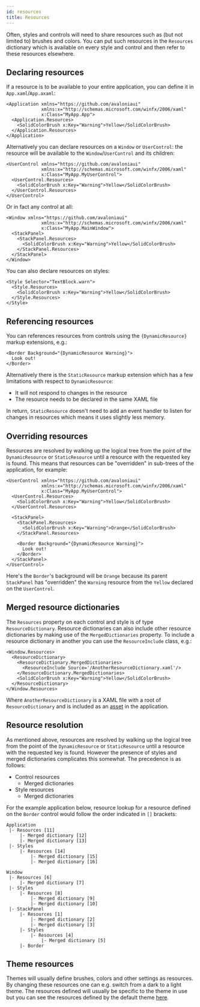 ```yaml
---
id: resources
title: Resources
---
```


Often, styles and controls will need to share resources such as \(but not limited to\) brushes and colors. You can put such resources in the `Resources` dictionary which is available on every style and control and then refer to these resources elsewhere.

## Declaring resources

If a resource is to be available to your entire application, you can define it in `App.xaml`/`App.axaml`:

```markup
<Application xmlns="https://github.com/avaloniaui"
             xmlns:x="http://schemas.microsoft.com/winfx/2006/xaml"
             x:Class="MyApp.App">
  <Application.Resources>
    <SolidColorBrush x:Key="Warning">Yellow</SolidColorBrush>
  </Application.Resources>
</Application>
```

Alternatively you can declare resources on a `Window` or `UserControl`: the resource will be available to the `Window`/`UserControl` and its children:

```markup
<UserControl xmlns="https://github.com/avaloniaui"
             xmlns:x="http://schemas.microsoft.com/winfx/2006/xaml"
             x:Class="MyApp.MyUserControl">
  <UserControl.Resources>
    <SolidColorBrush x:Key="Warning">Yellow</SolidColorBrush>
  </UserControl.Resources>
</UserControl>
```

Or in fact any control at all:

```markup
<Window xmlns="https://github.com/avaloniaui"
             xmlns:x="http://schemas.microsoft.com/winfx/2006/xaml"
             x:Class="MyApp.MainWindow">
  <StackPanel>
    <StackPanel.Resources>
      <SolidColorBrush x:Key="Warning">Yellow</SolidColorBrush>
    </StackPanel.Resources>
  </StackPanel>
</Window>
```

You can also declare resources on styles:

```markup
<Style Selector="TextBlock.warn">
  <Style.Resources>
    <SolidColorBrush x:Key="Warning">Yellow</SolidColorBrush>
  </Style.Resources>
</Style>
```

## Referencing resources

You can references resources from controls using the `{DynamicResource}` markup extensions, e.g.:

```markup
<Border Background="{DynamicResource Warning}">
  Look out!
</Border>
```

Alternatively there is the `StaticResource` markup extension which has a few limitations with respect to `DynamicResource`:

* It will not respond to changes in the resource
* The resource needs to be declared in the same XAML file

In return, `StaticResource` doesn't need to add an event handler to listen for changes in resources which means it uses slightly less memory.

## Overriding resources

Resources are resolved by walking up the logical tree from the point of the `DynamicResource` or `StaticResource` until a resource with the requested key is found. This means that resources can be "overridden" in sub-trees of the application, for example:

```markup
<UserControl xmlns="https://github.com/avaloniaui"
             xmlns:x="http://schemas.microsoft.com/winfx/2006/xaml"
             x:Class="MyApp.MyUserControl">
  <UserControl.Resources>
    <SolidColorBrush x:Key="Warning">Yellow</SolidColorBrush>
  </UserControl.Resources>

  <StackPanel>
    <StackPanel.Resources>
      <SolidColorBrush x:Key="Warning">Orange</SolidColorBrush>
    </StackPanel.Resources>

    <Border Background="{DynamicResource Warning}">
      Look out!
    </Border>
  </StackPanel>
</UserControl>
```

Here's the `Border`'s background will be `Orange` because its parent `StackPanel` has "overridden" the `Warning` resource from the `Yellow` declared on the `UserControl`.

## Merged resource dictionaries

The `Resources` property on each control and style is of type `ResourceDictionary`. Resource dictionaries can also include other resource dictionaries by making use of the `MergedDictionaries` property. To include a resource dictionary in another you can use the `ResourceInclude` class, e.g.:

```markup
<Window.Resources>
  <ResourceDictionary>
    <ResourceDictionary.MergedDictionaries>
      <ResourceInclude Source='/AnotherResourceDictionary.xaml'/>
    </ResourceDictionary.MergedDictionaries>
    <SolidColorBrush x:Key="Warning">Yellow</SolidColorBrush>
  </ResourceDictionary>
</Window.Resources>
```

Where `AnotherResourceDictionary` is a XAML file with a root of `ResourceDictionary` and is included as an [asset](../getting-started/assets.md) in the application.

## Resource resolution

As mentioned above, resources are resolved by walking up the logical tree from the point of the `DynamicResource` or `StaticResource` until a resource with the requested key is found. However the presence of styles and merged dictionaries complicates this somewhat. The precedence is as follows:

* Control resources
  * Merged dictionaries
* Style resources
  * Merged dictionaries

For the example application below, resource lookup for a resource defined on the `Border` control would follow the order indicated in `[]` brackets:

```text
Application
 |- Resources [11]
     |- Merged dictionary [12]
     |- Merged dictionary [13]
 |- Styles
     |- Resources [14]
         |- Merged dictionary [15]
         |- Merged dictionary [16]

Window
 |- Resources [6]
     |- Merged dictionary [7]
 |- Styles
     |- Resources [8]
         |- Merged dictionary [9]
         |- Merged dictionary [10]
 |- StackPanel
     |- Resources [1]
         |- Merged dictionary [2]
         |- Merged dictionary [3]
     |- Styles
         |- Resources [4]
             |- Merged dictionary [5]
     |- Border
```

## Theme resources

Themes will usually define brushes, colors and other settings as resources. By changing these resources one can e.g. switch from a dark to a light theme. The resources defined will usually be specific to the theme in use but you can see the resources defined by the default theme [here](https://github.com/AvaloniaUI/Avalonia/blob/master/src/Avalonia.Themes.Fluent/Accents/BaseResources.xaml).

